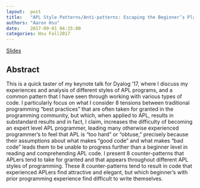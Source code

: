 ```yaml
--- 
layout:  post 
title:   "APL Style Patterns/Anti-patterns: Escaping the Beginner’s Plateau"
authors: "Aaron Hsu"
date:    2017-09-01 04:15:00
categories: Hsu Fall2017
--- 
```


[Slides](http://wonks.github.io/slides/apl-styles-hsu-sept-1st-2017.pdf)

## Abstract


This is a quick taster of my keynote talk for Dyalog ’17, where I discuss my experiences and analysis of different styles of APL programs, and a common pattern that I have seen through working with various types of code. I particularly focus on what I consider 8 tensions between traditional programming “best practices” that are often taken for granted in the programming community, but which, when applied to APL, results in substandard results and in fact, I claim, increases the difficulty of becoming an expert level APL programmer, leading many otherwise experienced programmer’s to feel that APL is “too hard” or “obtuse,” precisely because their assumptions about what makes “good code” and what makes “bad code” leads them to be unable to progress further than a beginner level in reading and comprehending APL code. I present 8 counter-patterns that APLers tend to take for granted and that appears throughout different APL styles of programming. These 8 counter-patterns tend to result in code that experienced APLers find attractive and elegant, but which beginner’s with prior programming experience find difficult to write themselves.
